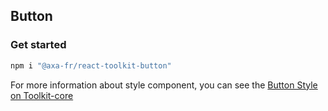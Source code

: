 ## Button

### Get started

```sh
npm i "@axa-fr/react-toolkit-button"
```

For more information about style component, you can see the [Button Style on Toolkit-core ](http://toolkit-intranet-axa.azurewebsites.net/#/button)
